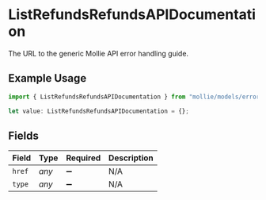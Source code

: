 # ListRefundsRefundsAPIDocumentation

The URL to the generic Mollie API error handling guide.

## Example Usage

```typescript
import { ListRefundsRefundsAPIDocumentation } from "mollie/models/errors";

let value: ListRefundsRefundsAPIDocumentation = {};
```

## Fields

| Field              | Type               | Required           | Description        |
| ------------------ | ------------------ | ------------------ | ------------------ |
| `href`             | *any*              | :heavy_minus_sign: | N/A                |
| `type`             | *any*              | :heavy_minus_sign: | N/A                |